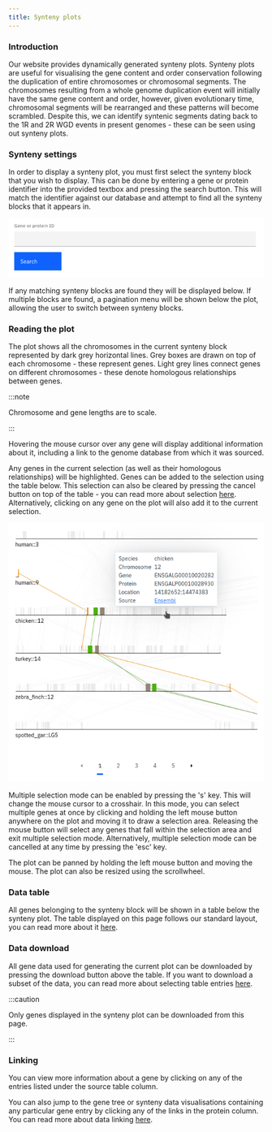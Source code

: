 ```yaml
---
title: Synteny plots
---
```


### Introduction

Our website provides dynamically generated synteny plots. Synteny plots are useful for visualising the gene content and order conservation following the duplication of entire chromosomes or chromosomal segments. The chromosomes resulting from a whole genome duplication event will initially have the same gene content and order, however, given evolutionary time, chromosomal segments will be rearranged and these patterns will become scrambled. Despite this, we can identify syntenic segments dating back to the 1R and 2R WGD events in present genomes - these can be seen using out synteny plots.

### Synteny settings

In order to display a synteny plot, you must first select the synteny block that you wish to display. This can be done by entering a gene or protein identifier into the provided textbox and pressing the search button. This will match the identifier against our database and attempt to find all the synteny blocks that it appears in.

![synteny settings](../../../assets/synteny-settings.png)

If any matching synteny blocks are found they will be displayed below. If multiple blocks are found, a pagination menu will be shown below the plot, allowing the user to switch between synteny blocks.

### Reading the plot

The plot shows all the chromosomes in the current synteny block represented by dark grey horizontal lines. Grey boxes are drawn on top of each chromosome - these represent genes. Light grey lines connect genes on different chromosomes - these denote homologous relationships between genes.

:::note

Chromosome and gene lengths are to scale.

:::

Hovering the mouse cursor over any gene will display additional information about it, including a link to the genome database from which it was sourced.

Any genes in the current selection (as well as their homologous relationships) will be highlighted. Genes can be added to the selection using the table below. This selection can also be cleared by pressing the cancel button on top of the table - you can read more about selection [here](/#filtering-and-selection). Alternatively, clicking on any gene on the plot will also add it to the current selection.

![synteny demo](../../../assets/synteny-demo.png)

Multiple selection mode can be enabled by pressing the 's' key. This will change the mouse cursor to a crosshair. In this mode, you can select multiple genes at once by clicking and holding the left mouse button anywhere on the plot and moving it to draw a selection area. Releasing the mouse button will select any genes that fall within the selection area and exit multiple selection mode. Alternatively, multiple selection mode can be cancelled at any time by pressing the 'esc' key.

The plot can be panned by holding the left mouse button and moving the mouse. The plot can also be resized using the scrollwheel.

### Data table

All genes belonging to the synteny block will be shown in a table below the synteny plot. The table displayed on this page follows our standard layout, you can read more about it [here](/#tables).

### Data download

All gene data used for generating the current plot can be downloaded by pressing the download button above the table. If you want to download a subset of the data, you can read more about selecting table entries [here](/#filtering-and-selection).

:::caution

Only genes displayed in the synteny plot can be downloaded from this page.

:::

### Linking

You can view more information about a gene by clicking on any of the entries listed under the source table column.

You can also jump to the gene tree or synteny data visualisations containing any particular gene entry by clicking any of the links in the protein column. You can read more about data linking [here](/#linking).
